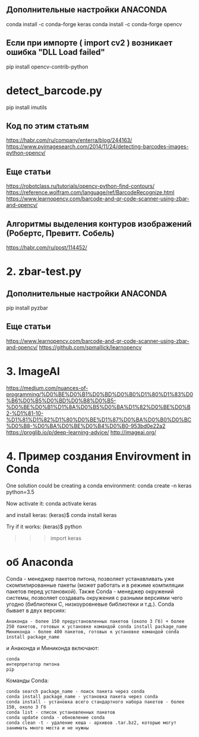 ## Дополнительные настройки ANACONDA
conda install -c conda-forge keras 
conda install -c conda-forge opencv

## Если при импорте ( import cv2 ) возникает ошибка "DLL Load failed"
pip install opencv-contrib-python

# detect_barcode.py
pip install imutils

## Код по этим статьям
https://habr.com/ru/company/enterra/blog/244163/
https://www.pyimagesearch.com/2014/11/24/detecting-barcodes-images-python-opencv/

## Еще статьи
https://robotclass.ru/tutorials/opencv-python-find-contours/
https://reference.wolfram.com/language/ref/BarcodeRecognize.html
https://www.learnopencv.com/barcode-and-qr-code-scanner-using-zbar-and-opencv/

## Алгоритмы выделения контуров изображений (Робертс, Превитт. Собель)
https://habr.com/ru/post/114452/

# 2. zbar-test.py
## Дополнительные настройки ANACONDA
pip install pyzbar

## Еще статьи
https://www.learnopencv.com/barcode-and-qr-code-scanner-using-zbar-and-opencv/
https://github.com/spmallick/learnopencv

# 3. ImageAI
https://medium.com/nuances-of-programming/%D0%BE%D0%B1%D0%BD%D0%B0%D1%80%D1%83%D0%B6%D0%B5%D0%BD%D0%B8%D0%B5-%D0%BE%D0%B1%D1%8A%D0%B5%D0%BA%D1%82%D0%BE%D0%B2-%D1%81-10-%D1%81%D1%82%D1%80%D0%BE%D1%87%D0%BA%D0%B0%D0%BC%D0%B8-%D0%BA%D0%BE%D0%B4%D0%B0-953bd0e22a2
https://proglib.io/p/deep-learning-advice/
http://imageai.org/

# 4. Пример создания Envirovment in Conda
One solution could be creating a conda environment:
conda create -n keras python=3.5

Now activate it:
conda activate keras

and install keras:
(keras)$ conda install keras

Try if it works:
(keras)$ python
>>> import keras


# об Anaconda
Conda - менеджер пакетов питона, позволяет устанавливать уже скомпилированные пакеты (может работать и в режиме компиляции пакетов перед установкой). Также Conda - менеджер окружений системы, позволяет создавать окружения с разными версиями чего угодно (библиотеки C, низкоуровневые библиотеки и т.д.).
Conda бывает в двух версиях:

    Анаконда - более 150 предустановленных пакетов (около 3 Гб) + более 250 пакетов, готовых к установке командой conda install package_name
    Миниконда - более 400 пакетов, готовых к установке командой conda install package_name

и Анаконда и Миниконда включают:

    conda
    интерпретатор питона
    pip

Команды Conda:

    conda search package_name - поиск пакета через conda
    conda install package_name - установка пакета через conda
    conda install - установка всего стандартного набора пакетов - более 150, около 3 Гб
    conda list - список установленных пакетов
    conda update conda - обновление conda
    conda clean -t - удаление кеша - архивов .tar.bz2, которые могут занимать много места и не нужны



